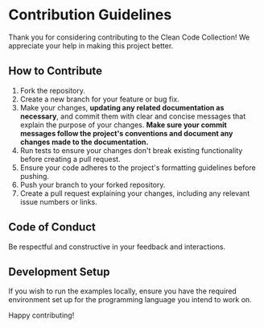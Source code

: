 # Contribution Guidelines

Thank you for considering contributing to the Clean Code Collection! We appreciate your help in making this project better.

## How to Contribute
1. Fork the repository.
2. Create a new branch for your feature or bug fix.
3. Make your changes, **updating any related documentation as necessary**, and commit them with clear and concise messages that explain the purpose of your changes. **Make sure your commit messages follow the project's conventions and document any changes made to the documentation.**
4. Run tests to ensure your changes don't break existing functionality before creating a pull request.
5. Ensure your code adheres to the project's formatting guidelines before pushing.
6. Push your branch to your forked repository.
7. Create a pull request explaining your changes, including any relevant issue numbers or links.

## Code of Conduct
Be respectful and constructive in your feedback and interactions.

## Development Setup
If you wish to run the examples locally, ensure you have the required environment set up for the programming language you intend to work on.

Happy contributing!